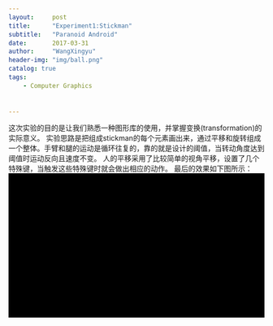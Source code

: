 ```yaml
---
layout:     post
title:      "Experiment1:Stickman"
subtitle:   "Paranoid Android"
date:       2017-03-31 
author:     "WangXingyu"
header-img: "img/ball.png"
catalog: true
tags:
    - Computer Graphics 
    

---
```


这次实验的目的是让我们熟悉一种图形库的使用，并掌握变换(transformation)的实际意义。
实验思路是把组成stickman的每个元素画出来，通过平移和旋转组成一个整体。手臂和腿的运动是循环往复的，靠的就是设计的阈值，当转动角度达到阈值时运动反向且速度不变。
人的平移采用了比较简单的视角平移，设置了几个特殊键，当触发这些特殊键时就会做出相应的动作。
最后的效果如下图所示：
![img](/img/in-post/cg-ex1/paranoid.gif)



